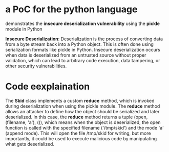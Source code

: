 # a PoC for the python language 

demonstrates the **insecure deserialization vulnerability** using the **pickle** module in Python

**Insecure Deserialization**:
Deserialization is the process of converting data from a byte stream back into a Python object. 
This is often done using serialization formats like pickle in Python.
Insecure deserialization occurs when data is deserialized from an untrusted source without proper validation, which can lead to arbitrary code execution,
data tampering, or other security vulnerabilities.

# Code eexplaination
The **Skid** class implements a custom __reduce__ method, which is invoked during deserialization when using the pickle module.
The __reduce__ method allows an attacker to define how the object should be serialized and later deserialized.
In this case, the __reduce__ method returns a tuple (open, (filename, 'a'), ()), which means when the object is deserialized,
the open function is called with the specified filename ('/tmp/skid') and the mode 'a' (append mode). This will open the file /tmp/skid for writing,
but more importantly, it could be used to execute malicious code by manipulating what gets deserialized.

